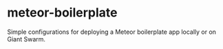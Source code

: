 # meteor-boilerplate

Simple configurations for deploying a Meteor boilerplate app locally or on Giant Swarm.
